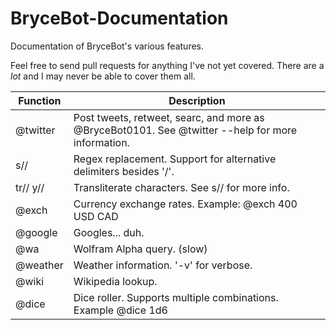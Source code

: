 BryceBot-Documentation
======================

Documentation of BryceBot's various features.

Feel free to send pull requests for anything I've not yet covered. There are a *lot* and I may never be able to cover them all.

 Function | Description
--------- | -------------
@twitter  | Post tweets, retweet, searc, and more as @BryceBot0101. See @twitter --help for more information.
s//       | Regex replacement. Support for alternative delimiters besides '/'.
tr// y//  | Transliterate characters. See s// for more info.
@exch     | Currency exchange rates. Example: @exch 400 USD CAD
@google   | Googles... duh.
@wa       | Wolfram Alpha query. (slow)
@weather  | Weather information. '-v' for verbose.
@wiki     | Wikipedia lookup.
@dice     | Dice roller. Supports multiple combinations. Example @dice 1d6
